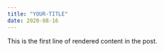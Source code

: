 ```yaml
---
title: "YOUR-TITLE"
date: 2020-08-16
---
```


This is the first line of rendered content in the post.
